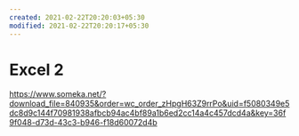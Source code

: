 ```yaml
---
created: 2021-02-22T20:20:03+05:30
modified: 2021-02-22T20:20:17+05:30
---
```


# Excel 2

https://www.someka.net/?download_file=840935&order=wc_order_zHpgH63Z9rrPo&uid=f5080349e5dc8d9c144f70981938afbcb94ac4bf89a1b6ed2cc14a4c457dcd4a&key=36f9f048-d73d-43c3-b946-f18d60072d4b